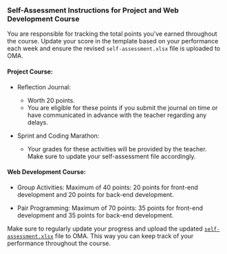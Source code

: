 ### Self-Assessment Instructions for Project and Web Development Course

You are responsible for tracking the total points you've earned throughout the course. Update your score in the template based on your performance each week and ensure the revised `self-assessment.xlsx` file is uploaded to OMA.

#### Project Course:

- Reflection Journal:  
  - Worth 20 points.  
  - You are eligible for these points if you submit the journal on time or have communicated in advance with the teacher regarding any delays.  

- Sprint and Coding Marathon:  
  - Your grades for these activities will be provided by the teacher. Make sure to update your self-assessment file accordingly.

#### Web Development Course:

- Group Activities: Maximum of 40 points: 20 points for front-end development and 20 points for back-end development.

- Pair Programming: Maximum of 70 points: 35 points for front-end development and 35 points for back-end development.

Make sure to regularly update your progress and upload the updated [`self-assessment.xlsx`](./self-assesment.xlsx) file to OMA. This way you can keep track of your performance throughout the course. 



